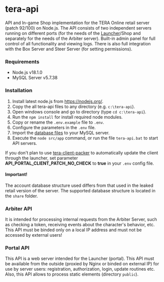 # tera-api

API and In-game Shop implementation for the TERA Online retail server (patch 92/100) on Node.js. The API consists of two independent servers running on different ports (for the needs of the [Launcher](https://github.com/justkeepquiet/tera-launcher)/Shop and separately for the needs of the Arbiter server). Built-in admin panel for full control of all functionality and viewing logs. There is also full integration with the Box Server and Steer Server (for setting permissions).

### Requirements

* Node.js v18.1.0
* MySQL Server v5.7.38

### Installation

1. Install latest node.js from https://nodejs.org/.
2. Copy the all tera-api files to any directory (e.g. `c:\tera-api`).
3. Open windows console and go to directory (type `cd c:\tera-api`).
4. Run the `npm install` for install required node modules.
5. Copy or rename the `.env.example` file to `.env`.
6. Configure the parameters in the `.env` file.
7. Import the [database files](share) to your MySQL server.
8. Execute the `node src/app` command, or run the file `tera-api.bat` to start API servers.

If you don't plan to use [tera-client-packer](https://github.com/justkeepquiet/tera-client-packer) to automatically update the client through the launcher, set parameter **API_PORTAL_CLIENT_PATCH_NO_CHECK** to **true** in your `.env` config file.

#### Important!

The account database structure used differs from that used in the leaked retail version of the server. The supported database structure is located in the `share` folder.

### Arbiter API

It is intended for processing internal requests from the Arbiter Server, such as checking a token, receiving events about the character's behavior, etc.
This API must be binded only on a local IP address and must not be accessed by external users!

### Portal API

This API is a web server intended for the Launcher (portal). This API must be available from the outside (proxied by Nginx or binded on external IP) for use by server users: registration, authorization, login, update routines etc.
Also, this API allows to process static elements (directory `public`).
